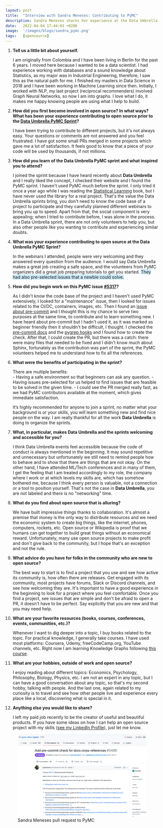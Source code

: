 ```yaml
---
layout: post
title:  "Interview with Sandra Meneses: Contributing to PyMC"
description: Sandra Meneses shares her experience at the Data Umbrella PyMC Sprint.
date:   2022-04-04 17:44:03 +0200
image:  '/images/blogs/sandra_pymc.png'
tags:   [opensource]
---
```


1. __Tell us a little bit about yourself.__

     I am originally from Colombia and I have been living in Berlin for the past 6 years. I moved here because I wanted to be a data scientist. I had experience working with databases and a sound knowledge about Statistics, as my major was in Industrial Engineering, therefore, I saw this as the natural path for me. I finished my masters in Data Science in 2018 and I have been working in Machine Learning since then. Initially, I worked with NLP, my last project (reciprocal recommenders) involved Graph Neural Networks, so now I am into graphs. I love what I do, it makes me happy knowing people are using what I help to build.

2. __How did you first become involved in open source?  In what ways? What has been your experience contributing to open source prior to the [Data Umbrella PyMC Sprint](https://pymc-data-umbrella.xyz/en/latest/)?__

     I have been trying to contribute to different projects, but it's not always easy. Your questions or comments are not answered and you feel frustrated. I have got some small PRs merged in some projects which gave me a lot of satisfaction. It feels good to know that a piece of your code will be used by thousands, if not millions.

3. __How did you learn of the Data Umbrella PyMC sprint and what inspired you to attend?__

    I joined the sprint because I have heard recently about **Data Umbrella** and I really liked the concept, I checked  their website and I found the PyMC sprint. I haven't used PyMC much before the sprint. I only tried it once a year ago while I was reading the [Statistical Learning](https://github.com/pymc-devs/pymc-resources/tree/main/Rethinking_2) book, but I have never used the library for a real project. That's the value the Data Umbrella sprints bring, you don't need to know the code base of a project to participate and they carefully planned different webinars to bring you up to speed. Apart from that, the social component is very appealing; when I tried to contribute before, I was alone in the process. In a Data Umbrella sprint, there are not only volunteers to help you, but also other people like you wanting to contribute and experiencing similar doubts.

4. __What was your experience contributing to open source at the Data Umbrella PyMC Sprint?__
 
    In the webinars I attended, people were very welcoming and they answered every question from the audience. I would say Data Umbrella makes a great job creating a safe space, and the volunteers from PyMC organizers did a great job preparing tutorials to get you started.  <span style="background-color: #CAE9F5;">They had also pre-selected issues that a newbie could solve.</span>
 
 
5. __How did you begin work on this PyMC issue [#5317](https://github.com/pymc-devs/pymc/pull/5317)?__
 
    As I didn't know the code base of the project and I haven't used PyMC extensively, I looked for a "maintenance" issue, then I looked for issues related to the CI/DC, containers, images, etc. Then I found an [issue about pre-commit](https://github.com/pymc-devs/pymc/issues/5317) and I thought this is my chance to serve two purposes at the same time, to contribute and to learn something new. I have heard about pre-commit but I hadn't used it, as it was marked as beginner friendly then it shouldn't be difficult, I thought. I checked the [pre-commit docs](https://pre-commit.com/index.html) and  the [pygrep hooks](https://github.com/pre-commit/pygrep-hooks/blob/main/.pre-commit-hooks.yaml) and I found how to create the check. After that, I could create the PR, but there was a catch: there were many files that needed to be fixed and I didn't know much about Sphinx, fortunately as the contribution was part of the sprint, the PyMC volunteers helped me to understand how to fix all the references.
 
6. __What were the benefits of participating in the sprint?__
 
    There are multiple benefits:  
        - Having a safe environment so that beginners can ask any question.
        - Having issues pre-selected for us helped to find issues that are feasible to be solved in the given time.
        - I could see the PR merged really fast, as we had PyMC contributors available at the moment, which gives immediate satisfaction.
 
    It’s highly recommended for anyone to join a sprint, no matter what your background is or your skills, you will learn something new and find nice people on the way. I am really thankful for all the work **Data Umbrella** is doing to organize the sprints. 
 
7. __What, in particular, makes Data Umbrella and the sprints welcoming and accessible for you?__

    I think Data Umbrella events feel accessible because the code of conduct is always mentioned in the beginning. It may sound repetitive and unnecessary but unfortunately we still need to remind people how to behave and to show that there are things that are not okay. On the other hand, I have attended ML/Tech conferences and in many of them, I get the feeling that I am treated accordingly to my role, the company where I work or at which levels my skills are, which has somehow bothered me, because I think every person is valuable, not a connection or a tool to position yourself. That's not the case in **Data Umbrella**, you are not labeled and there is no "networking" time.
 
8. __What do you find about open source that is alluring?__
 
    We have built impressive things thanks to collaboration. It's almost a premise that money is the only way to distribute resources and we need the economic system to create big things, like the internet, phones, computers, rockets, etc. Open source or Wikipedia is proof that we humans can get together to build great things without an economical reward. Unfortunately, many use open source projects to make profit and don't give back to the community, but I hope that's an exception and not the rule.
 
9. __What advice do you have for folks in the community who are new to open source?__
 
    The best way to start is to find a project that you use and see how active its community is, how often there are releases. Get engaged with its community, most projects have forums, Slack or Discord channels, and see how welcoming they are. It's important to have a good experience in the beginning to look for a project where you feel comfortable. Once you find a project, see issues that are simple and don't be afraid to open a PR, it doesn't have to be perfect. Say explicitly that you are new and that you may need help.
 
10. __What are your favorite resources (books, courses, conferences, events, communities, etc.)?__
 
    Whenever I want to dig deeper into a topic, I buy books related to the topic. For practical knowledge, I generally take courses. I have used most platforms: Coursera, Udemy, freeCodeCamp.org, YouTube channels, etc. Right now I am learning Knowledge Graphs following [this course](https://open.hpi.de/courses/knowledgegraphs2020).
 
 
11. __What are your hobbies, outside of work and open source?__
 
    I enjoy reading about different topics: Economics, Psychology, Philosophy, Biology, Physics, etc. I am not an expert in any topic, but I can have a good conversation about any topic, so that's my second hobby, talking with people. And the last one, again related to my curiosity is to travel and see how other people live and experience every place like a local, discovering what is special in it.
 
 
12. __Anything else you would like to share?__
 
    I left my paid job recently to be the creator of useful and beautiful products. If you have some ideas on how I can help an open source project with my skills ([see my LinkedIn Profile](https://www.linkedin.com/in/symeneses/)), just let me know.
 


<figure>
    <img src="/images/blogs/sandra_pr.png" alt="screenshot of github pull request" max-width="75%" max-height="75%" />
    <figcaption>
    Sandra Meneses pull request to PyMC
    </figcaption>
</figure>